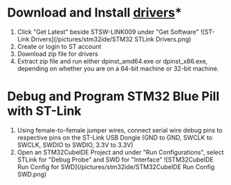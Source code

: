 # Download and Install [drivers](https://www.st.com/en/development-tools/stsw-link009.html)*
1. Click "Get Latest" beside STSW-LINK009 under "Get Software"
	![ST-Link Drivers](/pictures/stm32ide/STM32 STLink Drivers.png)
2. Create or login to ST account
3. Download zip file for drivers
4. Extract zip file and run either dpinst_amd64.exe or 
	dpinst_x86.exe, depending on whether you are on a 64-bit machine or 32-bit machine. 

# Debug and Program STM32 Blue Pill with ST-Link 
1. Using female-to-female jumper wires, connect serial wire debug pins to respective pins on the ST-Link USB Dongle
    (GND to GND, SWCLK to SWCLK, SWDIO to SWDIO, 3.3V to 3.3V)
2. Open an STM32CubeIDE Project and under "Run Configurations", select STLink for "Debug Probe" and SWD for "Interface"
	![STM32CubeIDE Run Config for SWD](/pictures/stm32ide/STM32CubeIDE Run Config SWD.png)
